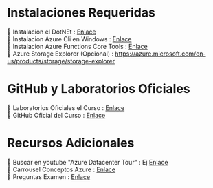 
# Instalaciones Requeridas

🤪 Instalacion el DotNEt : [Enlace](https://dotnet.microsoft.com/en-us/download)  
🤪 Instalacion Azure Cli en Windows : [Enlace](https://docs.microsoft.com/en-us/cli/azure/install-azure-cli-windows?view=azure-cli-latest&tabs=azure-cli)  
🤪 Instalacion Azure Functions Core Tools : [Enlace](https://learn.microsoft.com/en-us/azure/azure-functions/functions-run-local?tabs=windows%2Cisolated-process%2Cnode-v4%2Cpython-v2%2Chttp-trigger%2Ccontainer-apps&pivots=programming-language-csharp)  
🤪 Azure Storage Explorer (Opcional) : https://azure.microsoft.com/en-us/products/storage/storage-explorer

# GitHub y Laboratorios Oficiales

🤖 Laboratorios Oficiales el Curso : [Enlace](https://microsoftlearning.github.io/AZ-204-DevelopingSolutionsforMicrosoftAzure/)  
🤖 GitHub Oficial del Curso : [Enlace](https://github.com/MicrosoftLearning/AZ-204-DevelopingSolutionsforMicrosoftAzure)  

# Recursos Adicionales

🔗 Buscar en youtube "Azure Datacenter Tour" : Ej [Enlace](https://www.youtube.com/watch?v=80aK2_iwMOs&t=3s)  
🔗 Carrousel Conceptos Azure : [Enlace](https://www.instagram.com/p/DAuDAbjxBBn/?img_index=1/0)  
🔗 Preguntas Examen :  [Enlace](https://github.com/Ditectrev/Microsoft-Azure-AZ-204-Developing-Solutions-for-Microsoft-Azure-Practice-Tests-Exams-Question-Answer)
